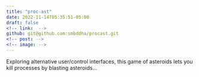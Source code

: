 ```yaml
---
title: "proc-ast"
date: 2022-11-14T05:35:51-05:00
draft: false 
<!-- link:  -->
github: git@github.com:smbddha/procast.git
<!-- post: -->
<!-- image: -->
---
```


Exploring alternative user/control interfaces, this game of asteroids lets you kill processes by blasting asteroids...
